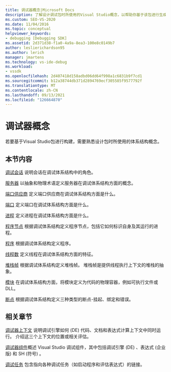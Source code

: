 ```yaml
---
title: 调试器概念|Microsoft Docs
description: 了解设计调试包时所使用的Visual Studio概念，以帮助你基于该包进行生成。
ms.custom: SEO-VS-2020
ms.date: 11/04/2016
ms.topic: conceptual
helpviewer_keywords:
- debugging [Debugging SDK]
ms.assetid: 2d371d38-f1a0-4a9a-8ea3-100e8c0149b7
author: leslierichardson95
ms.author: lerich
manager: jmartens
ms.technology: vs-ide-debug
ms.workload:
- vssdk
ms.openlocfilehash: 2d407418d158adbd06dd64f998a1c6831b9f7cd1
ms.sourcegitcommit: b12a38744db371d2894769ecf305585f9577792f
ms.translationtype: MT
ms.contentlocale: zh-CN
ms.lasthandoff: 09/13/2021
ms.locfileid: "126664870"
---
```

# <a name="debugger-concepts"></a>调试器概念
若要基于Visual Studio包进行构建，需要熟悉设计包时所使用的体系结构概念。

## <a name="in-this-section"></a>本节内容
 [调试会话](../../extensibility/debugger/debug-session.md) 说明会话在调试体系结构中的角色。

 [服务器](../../extensibility/debugger/servers-visual-studio-sdk.md) 以抽象和物理术语定义服务器在调试体系结构方面的概念。

 [端口供应商](../../extensibility/debugger/port-suppliers.md) 定义端口供应商在调试体系结构方面是什么。

 [端口](../../extensibility/debugger/ports.md) 定义端口在调试体系结构方面是什么。

 [进程](../../extensibility/debugger/processes.md) 定义进程在调试体系结构方面是什么。

 [程序节点](../../extensibility/debugger/program-nodes.md) 根据调试体系结构定义程序节点，包括它如何标识自身及其运行的进程。

 [程序](../../extensibility/debugger/programs.md) 根据调试体系结构定义程序。

 [线程数](../../extensibility/debugger/threads.md) 定义线程在调试体系结构方面的特征。

 [堆栈帧](../../extensibility/debugger/stack-frames.md) 根据调试体系结构定义堆栈帧。 堆栈帧是提供线程执行上下文的堆栈的抽象。

 [模块](../../extensibility/debugger/modules.md) 在调试体系结构方面，将模块定义为代码的物理容器，例如可执行文件或 DLL。

 [断点](../../extensibility/debugger/breakpoints-visual-studio-sdk.md) 根据调试体系结构定义三种类型的断点-挂起、绑定和错误。

## <a name="related-sections"></a>相关章节
 [调试器上下文](../../extensibility/debugger/debugger-contexts.md) 说明调试引擎如何 (DE) 代码、文档和表达式计算上下文中同时运行。 介绍这三个上下文的位置或相关评估。

 [调试器组件](../../extensibility/debugger/debugger-components.md)概述 Visual Studio 调试组件，其中包括调试引擎 (DE) 、表达式 (企业版) 和 SH (符号) 。

 [调试任务](../../extensibility/debugger/debugging-tasks.md) 包含指向各种调试任务（如启动程序和评估表达式）的链接。
